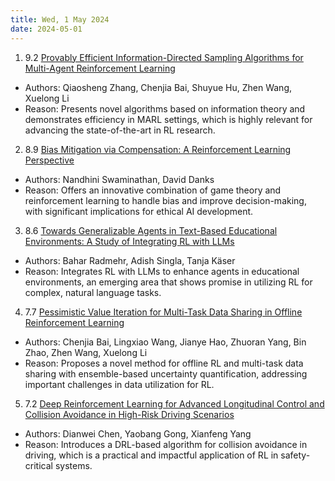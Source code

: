 ```yaml
---
title: Wed, 1 May 2024
date: 2024-05-01
---
```

1. 9.2 [Provably Efficient Information-Directed Sampling Algorithms for Multi-Agent Reinforcement Learning](https://arxiv.org/abs/2404.19292)
* Authors: Qiaosheng Zhang, Chenjia Bai, Shuyue Hu, Zhen Wang, Xuelong Li
* Reason: Presents novel algorithms based on information theory and demonstrates efficiency in MARL settings, which is highly relevant for advancing the state-of-the-art in RL research.

2. 8.9 [Bias Mitigation via Compensation: A Reinforcement Learning Perspective](https://arxiv.org/abs/2404.19256)
* Authors: Nandhini Swaminathan, David Danks
* Reason: Offers an innovative combination of game theory and reinforcement learning to handle bias and improve decision-making, with significant implications for ethical AI development.

3. 8.6 [Towards Generalizable Agents in Text-Based Educational Environments: A Study of Integrating RL with LLMs](https://arxiv.org/abs/2404.18978)
* Authors: Bahar Radmehr, Adish Singla, Tanja Käser
* Reason: Integrates RL with LLMs to enhance agents in educational environments, an emerging area that shows promise in utilizing RL for complex, natural language tasks.

4. 7.7 [Pessimistic Value Iteration for Multi-Task Data Sharing in Offline Reinforcement Learning](https://arxiv.org/abs/2404.19346)
* Authors: Chenjia Bai, Lingxiao Wang, Jianye Hao, Zhuoran Yang, Bin Zhao, Zhen Wang, Xuelong Li
* Reason: Proposes a novel method for offline RL and multi-task data sharing with ensemble-based uncertainty quantification, addressing important challenges in data utilization for RL.

5. 7.2 [Deep Reinforcement Learning for Advanced Longitudinal Control and Collision Avoidance in High-Risk Driving Scenarios](https://arxiv.org/abs/2404.19087)
* Authors: Dianwei Chen, Yaobang Gong, Xianfeng Yang
* Reason: Introduces a DRL-based algorithm for collision avoidance in driving, which is a practical and impactful application of RL in safety-critical systems.

